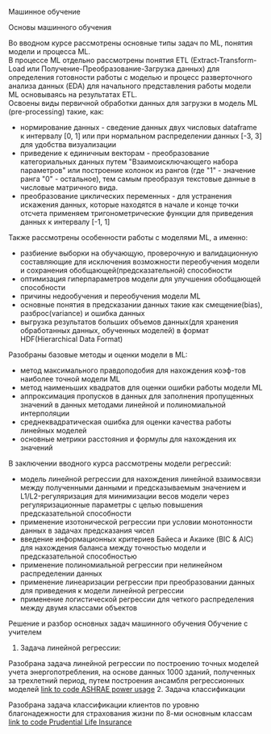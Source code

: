Машинное обучение

Оcновы машинного обучения

   Во вводном курсе рассмотрены основные типы задач по ML, понятия модели и процесса ML.</br>
В процессе ML отдельно рассмотрены понятия ETL (Extract-Transform-Load или Получение-Преобразование-Загрузка данных) для определения готовности работы с моделью и процесс разверточного анализа данных (EDA) для начального представления работы модели ML основываясь на результатах ETL.</br>
   Освоены виды первичной обработки данных для загрузки в модель ML (pre-processing) такие, как:
- нормирование данных - сведение данных двух числовых dataframe к интервалу [0, 1] или при нормальном распределении данных [-3, 3] для удобства визуализации 
- приведение к единичным векторам - преобразование категориальных данных путем "Взаимоисключающего набора параметров" или построение колонок из рангов (где "1" - значение ранга "0" - остальное), тем самым преобразуя текстовые данные в числовые матричного вида.
- преобразование циклических переменных - для устранения искажения данных, которые находятся в начале и конце точки отсчета применяем тригонометрические функции для приведения данных к интервалу [-1, 1]

Также раccмотрены особенности работы с моделями ML, а именно:
- разбиение выборки на обучающую, проверочную и валидационную составляющие для исключения возможности переобучения модели и сохранения обобщающей(предсказательной) способности
- оптимизация гиперпараметров модели для улучшения обобщающей способности
- причины недообучения и переобучения модели ML
- основные понятия в предсказании данных такие как смещение(bias), разброс(variance) и ошибка данных
- выгрузка результатов больших объемов данных(для хранения обработанных данных, обученных моделей) в формат HDF(Hierarchical Data Format)

Разобраны базовые методы и оценки модели в ML:
- метод максимального правдоподобия для нахождения коэф-тов наиболее точной модели ML
- метод наименьших квадратов для оценки ошибки работы модели ML
- аппроксимация пропусков в данных для заполнения пропущенных значений в данных методами линейной и полиномиальной интерполяции
- среднеквадратическая ошибка для оценки качества работы линейных моделей
- основные метрики расстояния и формулы для нахождения их значений 

В заключении вводного курса рассмотрены модели регрессий:
- модель линейной регрессии для нахождения линейной взаимосвязи между полученными данными и предсказываемым значением 
и L1/L2-регуляризация для минимизации весов модели через регуляризационные параметры с целью повышения предсказательной способности  
- применение изотонической регрессии при условии монотонности данных в задачах предсказания чисел
- введение информационных критериев Байеса и Акаике (BIC & AIC) для нахождения баланса между точностью модели и предсказательной способностью
- применение полиномиальной регрессии при нелинейном распределении данных
- применение линеаризации регрессии при преобразовании данных для приведения к модели линейной регрессии
- применение логистической регрессии для четкого распределения между двумя классами объектов

Решение и разбор основных задач машинного обучения
Обучение с учителем
1. Задача линейной регрессии:

Разобрана задача линейной регрессии по построению точных моделей учета энергопотребления, на основе данных 1000 зданий, полученных за трехлетний период, путем построения ансамбля регрессионных моделей [link to code ASHRAE power usage](https://github.com/AndiShal95/Data-Analysis/blob/main/5_%D0%9Cachine%20Learning/1_LinearRegression%20tasks/ML-LR%20%D0%AD%D0%BD%D0%B5%D1%80%D0%B3%D0%BE%D0%BF%D0%BE%D1%82%D1%80%D0%B5%D0%B1%D0%BB%D0%B5%D0%BD%D0%B8%D0%B5%2050%20%D0%B7%D0%B4%D0%B0%D0%BD%D0%B8%D0%B9.ipynb)
2. Задача классификации 

Разобрана задача классификации клиентов по уровню благонадежности для страхования жизни по 8-ми основным классам [link to code Prudential Life Insurance](https://github.com/AndiShal95/Data-Analysis/blob/main/5_%D0%9Cachine%20Learning/2_Classification%20tasks/SolutionAnalysis_Insurance.ipynb)

